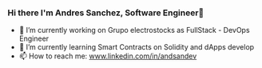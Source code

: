 ### Hi there I'm Andres Sanchez, Software Engineer👋

- 🔭 I’m currently working on Grupo electrostocks as FullStack - DevOps Engineer
- 🌱 I’m currently learning Smart Contracts on Solidity and dApps develop
- 📫 How to reach me: www.linkedin.com/in/andsandev


<!--
**andressancap/andressancap** is a ✨ _special_ ✨ repository because its `README.md` (this file) appears on your GitHub profile.

Here are some ideas to get you started:

- 🔭 I’m currently working on ...
- 🌱 I’m currently learning ...
- 👯 I’m looking to collaborate on ...
- 🤔 I’m looking for help with ...
- 💬 Ask me about ...
- 📫 How to reach me: ...
- 😄 Pronouns: ...
- ⚡ Fun fact: ...
-->
